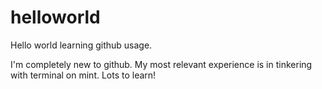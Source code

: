 # helloworld
Hello world learning github usage.

I'm completely new to github. My most relevant experience is in tinkering with terminal on mint. Lots to learn!
